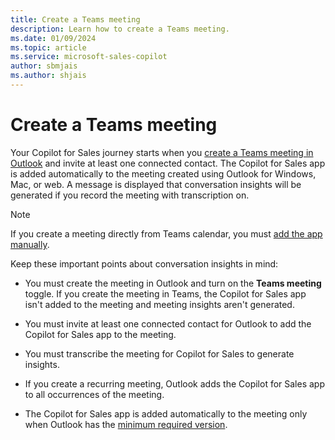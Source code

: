```yaml
---
title: Create a Teams meeting
description: Learn how to create a Teams meeting.
ms.date: 01/09/2024
ms.topic: article
ms.service: microsoft-sales-copilot
author: sbmjais
ms.author: shjais
---
```


# Create a Teams meeting

Your Copilot for Sales journey starts when you [create a Teams meeting in Outlook](https://support.microsoft.com/office/schedule-a-teams-meeting-from-outlook-883cc15c-580f-441a-92ea-0992c00a9b0f) and invite at least one connected contact. The Copilot for Sales app is added automatically to the meeting created using Outlook for Windows, Mac, or web. A message is displayed that conversation insights will be generated if you record the meeting with transcription on.

> [!NOTE]
> If you create a meeting directly from Teams calendar, you must [add the app manually](sales-copilot-faq.md#how-can-i-add-the-copilot-for-sales-app-manually-to-a-teams-meeting).

Keep these important points about conversation insights in mind:

- You must create the meeting in Outlook and turn on the **Teams meeting** toggle. If you create the meeting in Teams, the Copilot for Sales app isn't added to the meeting and meeting insights aren't generated.

- You must invite at least one connected contact for Outlook to add the Copilot for Sales app to the meeting.

- You must transcribe the meeting for Copilot for Sales to generate insights.

- If you create a recurring meeting, Outlook adds the Copilot for Sales app to all occurrences of the meeting.

- The Copilot for Sales app is added automatically to the meeting only when Outlook has the [minimum required version](sales-copilot-faq.md#whats-the-minimum-version-of-outlook-required-for-copilot-for-sales).
